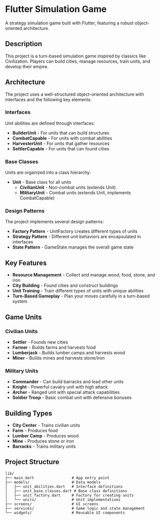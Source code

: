# Flutter Simulation Game

A strategy simulation game built with Flutter, featuring a robust object-oriented architecture.

## Description

This project is a turn-based simulation game inspired by classics like Civilization. Players can build cities, manage resources, train units, and develop their empire.

## Architecture

The project uses a well-structured object-oriented architecture with interfaces and the following key elements:

### Interfaces

Unit abilities are defined through interfaces:

- **BuilderUnit** - For units that can build structures
- **CombatCapable** - For units with combat abilities
- **HarvesterUnit** - For units that gather resources
- **SettlerCapable** - For units that can found cities

### Base Classes

Units are organized into a class hierarchy:

- **Unit** - Base class for all units
  - **CivilianUnit** - Non-combat units (extends Unit)
  - **MilitaryUnit** - Combat units (extends Unit, implements CombatCapable)

### Design Patterns

The project implements several design patterns:

- **Factory Pattern** - UnitFactory creates different types of units
- **Strategy Pattern** - Different unit behaviors are encapsulated in interfaces
- **State Pattern** - GameState manages the overall game state

## Key Features

- **Resource Management** - Collect and manage wood, food, stone, and iron
- **City Building** - Found cities and construct buildings
- **Unit Training** - Train different types of units with unique abilities
- **Turn-Based Gameplay** - Plan your moves carefully in a turn-based system

## Game Units

### Civilian Units
- **Settler** - Founds new cities
- **Farmer** - Builds farms and harvests food
- **Lumberjack** - Builds lumber camps and harvests wood
- **Miner** - Builds mines and harvests stone/iron

### Military Units
- **Commander** - Can build barracks and lead other units
- **Knight** - Powerful cavalry unit with high attack
- **Archer** - Ranged unit with special attack capabilities
- **Soldier Troop** - Basic combat unit with defensive bonuses

## Building Types
- **City Center** - Trains civilian units
- **Farm** - Produces food
- **Lumber Camp** - Produces wood
- **Mine** - Produces stone or iron
- **Barracks** - Trains military units

## Project Structure

```
lib/
├── main.dart                 # App entry point
├── models/                   # Data models
│   ├── unit_abilities.dart   # Interface definitions
│   ├── unit_base_classes.dart # Base class definitions
│   ├── unit_factory.dart     # Factory for creating units
│   └── units/                # Unit implementations
├── screens/                  # UI screens
├── services/                 # Game logic and state management
└── widgets/                  # Reusable UI components
```
